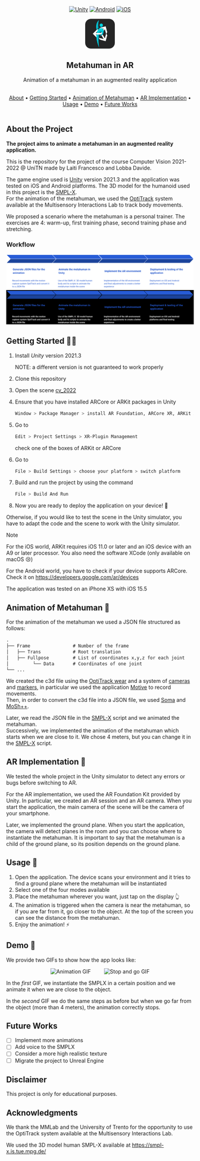 <div align="center">
    <a href="https://unity.com"><img alt="Unity" src="https://img.shields.io/badge/-Unity-FFFFFF?logo=unity&logoColor=black"></a>
    <a href="https://www.android.com"><img alt="Android" src="https://img.shields.io/badge/Android-34A853?logo=android&logoColor=white"></a>
    <a href="https://www.apple.com"><img alt="iOS" src="https://img.shields.io/badge/iOS-000000?logo=apple&logoColor=white"></a>
</div>

<!-- PROJECT LOGO -->
<br />
<div align="center">
    <img src="images/icon.png" alt="Logo" width="80" height="80">

  <h2 align="center">Metahuman in AR</h2>

  <p align="center">
    Animation of a metahuman in an augmented reality application
    <br>
    <br>
  </p>
</div>


<div align="center">
    <a href=#about-the-project>About</a>
    •
    <a href=#getting-started-man_technologist>Getting Started</a>
    •
    <a href=#animation-of-metahuman-man_dancing>Animation of Metahuman</a>
    •
    <a href=#ar-implementation-goggles >AR Implementation</a>
    •
    <a href=#usage-iphone >Usage</a>
    •
    <a href=#demo-movie_camera >Demo</a>
    •
    <a href=#future-works >Future Works</a>
</div>
<br>


<!-- ABOUT THE PROJECT -->
## About the Project

**The project aims to animate a metahuman in an augmented reality application.**

This is the repository for the project of the course Computer Vision 2021-2022 @ UniTN  made by Laiti Francesco and Lobba Davide.

The game engine used is [Unity](https://unity.com) version 2021.3 and the application was tested on iOS and Android platforms.
The 3D model for the humanoid used in this project is the [SMPL-X](https://smpl-x.is.tue.mpg.de/).\
For the animation of the metahuman, we used the [OptiTrack](https://optitrack.com/) system available at the Multisensory Interactions Lab to track body movements. 

We proposed a scenario where the metahuman is a personal trainer. The exercises are 4: warm-up, first training phase, second training phase and stretching.
<!-- WORKFLOW -->
### Workflow

![Workflow](images/workflow_light.png#gh-light-mode-only)
![Workflow](images/workflow_dark.png#gh-dark-mode-only)


<!-- GETTING STARTED -->
## Getting Started :man_technologist:

1. Install *Unity* version 2021.3 
   
   NOTE: a different version is not guaranteed to work properly
2. Clone this repository
3. Open the scene [cv_2022](Assets/Scene/cv_2022.unity)
4. Ensure that you have installed ARCore or ARKit packages in Unity
   ```sh
   Window > Package Manager > install AR Foundation, ARCore XR, ARKit XR
   ```
5. Go to 
    ```sh
    Edit > Project Settings > XR-Plugin Management
    ```
    check one of the boxes of ARKit or ARCore
6. Go to 
    ```sh
    File > Build Settings > choose your platform > switch platform
    ```
7.  Build and run the project by using the command 
    ```sh
    File > Build And Run
    ```
8.  Now you are ready to deploy the application on your device! :rocket:

Otherwise, if you would like to test the scene in the Unity simulator, you have to adapt the code and the scene to work with the Unity simulator. 

> [!NOTE]
>  For the iOS world, ARKit requires iOS 11.0 or later and an iOS device with an A9 or later processor. You also need the software XCode (only available on macOS :cry:)
> 
> For the Android world, you have to check if your device supports ARCore. Check it on https://developers.google.com/ar/devices
> 
> The application was tested on an iPhone XS with iOS 15.5


<!-- ANIMATE THE METAHUMAN-->
## Animation of Metahuman :man_dancing:

For the animation of the metahuman we used a JSON file structured as follows:
```
.
├── Frame                # Number of the frame
│   ├── Trans            # Root translation
│   ├── Fullpose         # List of coordinates x,y,z for each joint
│         └── Data       # Coordinates of one joint
└── ...
```

We created the c3d file using the [OptiTrack wear](https://optitrack.com/accessories/wear/) and a system of [cameras](https://optitrack.com/cameras/) and [markers](https://optitrack.com/accessories/markers/), in particular we used the application [Motive](https://optitrack.com/software/motive/) to record movements.\
Then, in order to convert the c3d file into a JSON file, we used [Soma](https://github.com/nghorbani/soma) and [MoSh++](https://github.com/nghorbani/moshpp).

Later, we read the JSON file in the [SMPL-X](Assets/Scripts/SMPLX/SMPLX.cs) script and we animated the metahuman.\
Successively, we implemented the animation of the metahuman which starts when we are close to it. We chose 4 meters, but you can change it in the [SMPL-X](Assets/Scripts/SMPLX/SMPLX.cs) script.



<!-- AR IMPLEMENTATION -->
## AR Implementation :goggles:
We tested the whole project in the Unity simulator to detect any errors or bugs before switching to AR.

For the AR implementation, we used the AR Foundation Kit provided by Unity. In particular, we created an AR session and an AR camera. When you start the application, the main camera of the scene will be the camera of your smartphone.

Later, we implemented the ground plane. When you start the application, the camera will detect planes in the room and you can choose where to instantiate the metahuman. It is important to say that the metahuman is a child of the ground plane, so its position depends on the ground plane.



<!-- USAGE EXAMPLES -->
## Usage :iphone:

1. Open the application. The device scans your environment and it tries to find a ground plane where the metahuman will be instantiated
2. Select one of the four modes available
3. Place the metahuman wherever you want, just tap on the display :point_up_2:
4. The animation is triggered when the camera is near the metahuman, so if you are far from it, go closer to the object. At the top of the screen you can see the distance from the metahuman.
5. Enjoy the animation! :zap:


<!-- DEMO -->
## Demo :movie_camera:
We provide two GIFs to show how the app looks like:
<p align="center">
  <img alt="Animation GIF" src="images/animation.gif" width="45%">
&nbsp; &nbsp; &nbsp; &nbsp;
  <img alt="Stop and go GIF" src="images/stop-and-go.gif" width="45%">
</p>

In the *first* GIF, we instantiate the SMPLX in a certain position and we animate it when we are close to the object.

In the *second* GIF we do the same steps as before but when we go far from the object (more than 4 meters), the animation correctly stops.

<!-- CONCLUSIONS -->
## Future Works
- [ ] Implement more animations
- [ ] Add voice to the SMPLX
- [ ] Consider a more high realistic texture
- [ ] Migrate the project to Unreal Engine

## Disclaimer

This project is only for educational purposes.

## Acknowledgments

We thank the MMLab and the University of Trento for the opportunity to use the OptiTrack system available at the Multisensory Interactions Lab.

We used the 3D model human SMPL-X available at https://smpl-x.is.tue.mpg.de/

